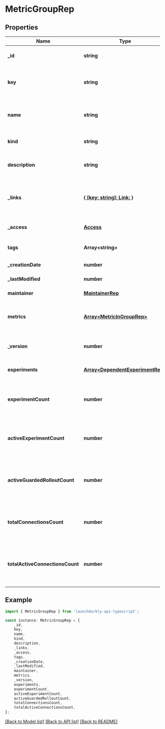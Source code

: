 # MetricGroupRep


## Properties

Name | Type | Description | Notes
------------ | ------------- | ------------- | -------------
**_id** | **string** | The ID of this metric group | [default to undefined]
**key** | **string** | A unique key to reference the metric group | [default to undefined]
**name** | **string** | A human-friendly name for the metric group | [default to undefined]
**kind** | **string** | The type of the metric group | [default to undefined]
**description** | **string** | Description of the metric group | [optional] [default to undefined]
**_links** | [**{ [key: string]: Link; }**](Link.md) | The location and content type of related resources | [default to undefined]
**_access** | [**Access**](Access.md) |  | [optional] [default to undefined]
**tags** | **Array&lt;string&gt;** | Tags for the metric group | [default to undefined]
**_creationDate** | **number** |  | [default to undefined]
**_lastModified** | **number** |  | [default to undefined]
**maintainer** | [**MaintainerRep**](MaintainerRep.md) |  | [default to undefined]
**metrics** | [**Array&lt;MetricInGroupRep&gt;**](MetricInGroupRep.md) | An ordered list of the metrics in this metric group | [default to undefined]
**_version** | **number** | The version of this metric group | [default to undefined]
**experiments** | [**Array&lt;DependentExperimentRep&gt;**](DependentExperimentRep.md) |  | [optional] [default to undefined]
**experimentCount** | **number** | The number of experiments using this metric group | [optional] [default to undefined]
**activeExperimentCount** | **number** | The number of active experiments using this metric group | [optional] [default to undefined]
**activeGuardedRolloutCount** | **number** | The number of active guarded rollouts using this metric group | [optional] [default to undefined]
**totalConnectionsCount** | **number** | The total number of connections using this metric group | [optional] [default to undefined]
**totalActiveConnectionsCount** | **number** | The total number of active connections using this metric group | [optional] [default to undefined]

## Example

```typescript
import { MetricGroupRep } from 'launchdarkly-api-typescript';

const instance: MetricGroupRep = {
    _id,
    key,
    name,
    kind,
    description,
    _links,
    _access,
    tags,
    _creationDate,
    _lastModified,
    maintainer,
    metrics,
    _version,
    experiments,
    experimentCount,
    activeExperimentCount,
    activeGuardedRolloutCount,
    totalConnectionsCount,
    totalActiveConnectionsCount,
};
```

[[Back to Model list]](../README.md#documentation-for-models) [[Back to API list]](../README.md#documentation-for-api-endpoints) [[Back to README]](../README.md)
